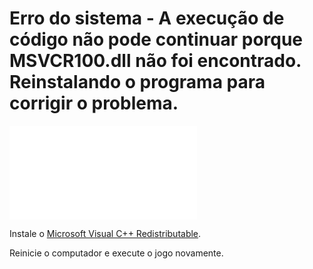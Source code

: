 # Erro do sistema - A execução de código não pode continuar porque MSVCR100.dll não foi encontrado. Reinstalando o programa para corrigir o problema.

![Erro do sistema - A execução de código não pode continuar porque MSVCR100.dll não foi encontrado. Reinstalando o programa para corrigir o problema.](./assets/17.md)

Instale o [Microsoft Visual C++ Redistributable](../README.md#componentes-necessários).

Reinicie o computador e execute o jogo novamente.